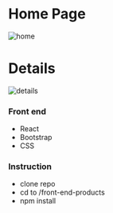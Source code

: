 # Home Page

![home](https://user-images.githubusercontent.com/27458911/114805164-580e9b80-9d57-11eb-8dbd-e3c85edc3430.png)

# Details

![details](https://user-images.githubusercontent.com/27458911/114804949-0108c680-9d57-11eb-8a35-1816902a5fc5.png)

### Front end
* React
* Bootstrap
* CSS

### Instruction
* clone repo 
* cd to /front-end-products
* npm install
